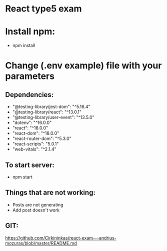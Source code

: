 # React type5 exam

# Install npm:

- npm install

# Change (.env example) file with your parameters

## Dependencies:

- "@testing-library/jest-dom": "^5.16.4"
- "@testing-library/react": "^13.0.1"
- "@testing-library/user-event": "^13.5.0"
- "dotenv": "^16.0.0"
- "react": "^18.0.0"
- "react-dom": "^18.0.0"
- "react-router-dom": "^5.3.0"
- "react-scripts": "5.0.1"
- "web-vitals": "^2.1.4"

## To start server:

- npm start

## Things that are not working:

- Posts are not generating
- Add post doesn't work

## GIT:

https://github.com/Cirkininkas/react-exam---andrius-mozuras/blob/master/README.md